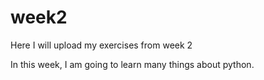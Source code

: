 # week2
Here I will upload my exercises from week 2

In this week, I am going to learn many things about python.

